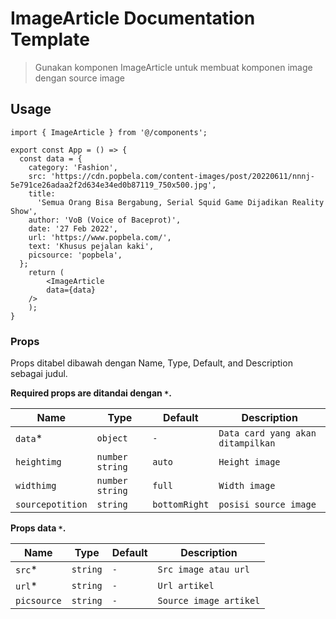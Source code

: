 # ImageArticle Documentation Template

> Gunakan komponen ImageArticle untuk membuat komponen image dengan source image

## Usage

```tsx
import { ImageArticle } from '@/components';

export const App = () => {
  const data = {
    category: 'Fashion',
    src: 'https://cdn.popbela.com/content-images/post/20220611/nnnj-5e791ce26adaa2f2d634e34ed0b87119_750x500.jpg',
    title:
      'Semua Orang Bisa Bergabung, Serial Squid Game Dijadikan Reality Show',
    author: 'VoB (Voice of Baceprot)',
    date: '27 Feb 2022',
    url: 'https://www.popbela.com/',
    text: 'Khusus pejalan kaki',
    picsource: 'popbela',
  };
	return (
		<ImageArticle
        data={data}
    />
	);
}
```

### Props

Props ditabel dibawah dengan Name, Type, Default, and Description sebagai judul.

**Required props are ditandai dengan `*`.**

| Name         | Type            | Default        | Description                                          |
| ------------ | --------------- | -------------- | --------------------------------------------------   |
| `data`\*     | `object`        |   `-`          | `Data card yang akan ditampilkan` 									 |
| `heightimg`  | `number` `string`        | `auto`        | `Height image`                                       |
| `widthimg` | `number` `string`        |   `full`      | `Width image`                         |
| `sourcepotition` | `string`        |   `bottomRight`      | `posisi source image`                         |

**Props data `*`.**

| Name         | Type            | Default        | Description                                        |
| ------------ | --------------- | -------------- | -------------------------------------------------- |
| `src`\*      | `string`        |   `-`          | `Src image atau url`					                     |
| `url`\*      | `string`        |   `-`          | `Url artikel`                                   |
| `picsource`      | `string`        |   `-`          | `Source image artikel`                                   |